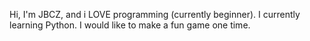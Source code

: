 Hi, I'm JBCZ, and i LOVE programming (currently beginner). I currently learning Python. I would like to make a fun game one time.
<!---
JBCZ123/JBCZ123 is a ✨ special ✨ repository because its `README.md` (this file) appears on your GitHub profile.
You can click the Preview link to take a look at your changes.
--->
